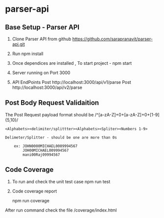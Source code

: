 # parser-api

Base Setup - Parser API 
-----------------------

1. Clone Parser API from github
    https://github.com/sarapranavit/parser-api.git

2. Run npm install

3. Once dependices are installed , To start project - npm start

4. Server running on Port 3000

4. API EndPoints 
        Post http://localhost:3000/api/v1/parse
        Post http://localhost:3000/api/v2/parse


Post Body Request Validaition
-----------------------------

   The Post Request payload format should be /^[a-zA-Z]+0+[a-zA-Z]+0+[1-9]{5,10}/ 

    <Alphabets><delimiter/splittter><Alphabets><Spliter><Numbers 1-9>

    Delimeter/Splitter - should be one are more than 0s 

        ex: JOHN0000MICHAEL0009994567
            JOH00MICHAEL009994567
            mani00Raj09994567


Code Coverage
-------------
   1. To run and check the unit test case
        npm run test

  2. Code coverage report
    
        npm run coverage

After run command check the file /coverage/index.html
